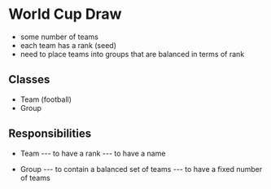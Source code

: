 World Cup Draw
===============

* some number of teams
* each team has a rank (seed)
* need to place teams into groups that are balanced in terms of rank

Classes
------

* Team (football)
* Group

Responsibilities
-----

* Team
--- to have a rank
--- to have a name

* Group
--- to contain a balanced set of teams
--- to have a fixed number of teams